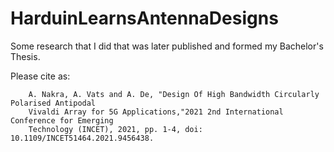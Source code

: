 # HarduinLearnsAntennaDesigns

Some research that I did that was later published and formed my Bachelor's Thesis.

Please cite as: 

        A. Nakra, A. Vats and A. De, "Design Of High Bandwidth Circularly Polarised Antipodal 
        Vivaldi Array for 5G Applications,"2021 2nd International Conference for Emerging 
        Technology (INCET), 2021, pp. 1-4, doi: 10.1109/INCET51464.2021.9456438.
